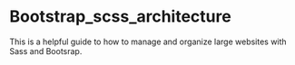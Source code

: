 # Bootstrap_scss_architecture

This is a helpful guide to how to manage and organize large websites with Sass and Bootsrap.
